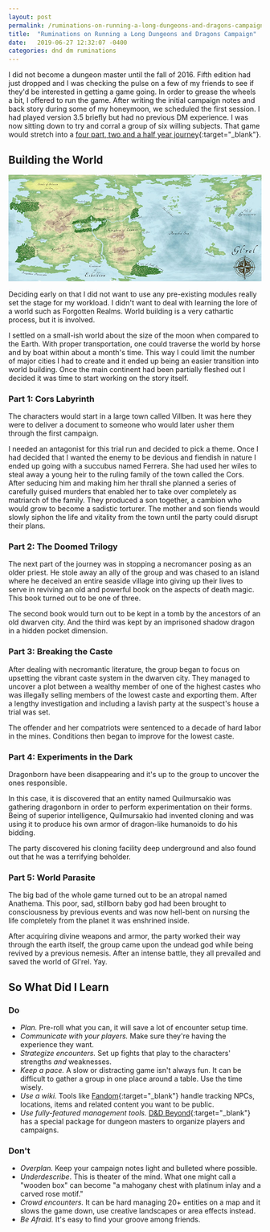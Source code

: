 ```yaml
---
layout: post
permalink: /ruminations-on-running-a-long-dungeons-and-dragons-campaign.html
title:  "Ruminations on Running a Long Dungeons and Dragons Campaign"
date:   2019-06-27 12:32:07 -0400
categories: dnd dm ruminations
---
```

I did not become a dungeon master until the fall of 2016.  Fifth edition had just dropped and I was checking the pulse on a few of my friends to see if they'd be interested in getting a game going.  In order to grease the wheels a bit, I offered to run the game.  After writing the initial campaign notes and back story during some of my honeymoon, we scheduled the first session. I had played version 3.5 briefly but had no previous DM experience.  I was now sitting down to try and corral a group of six willing subjects.  That game would stretch into a [four part, two and a half year journey](https://glrel.fandom.com/wiki/Glrel_Wiki){:target="_blank"}.

## Building the World

![The World of Gl'Rel](/assets/images/glrel-world-map-small.jpg)

Deciding early on that I did not want to use any pre-existing modules really set the stage for my workload.  I didn't want to deal with learning the lore of a world such as Forgotten Realms.  World building is a very cathartic process, but it is involved.

I settled on a small-ish world about the size of the moon when compared to the Earth.  With proper transportation, one could traverse the world by horse and by boat within about a month's time.  This way I could limit the number of major cities I had to create and it ended up being an easier transition into world building.  Once the main continent had been partially fleshed out I decided it was time to start working on the story itself.

### Part 1: Cors Labyrinth

The characters would start in a large town called Villben.  It was here they were to deliver a document to someone who would later usher them through the first campaign.

I needed an antagonist for this trial run and decided to pick a theme.  Once I had decided that I wanted the enemy to be devious and fiendish in nature I ended up going with a succubus named Ferrera.  She had used her wiles to steal away a young heir to the ruling family of the town called the Cors.  After seducing him and making him her thrall she planned a series of carefully guised murders that enabled her to take over completely as matriarch of the family.  They produced a son together, a cambion who would grow to become a sadistic torturer.  The mother and son fiends would slowly siphon the life and vitality from the town until the party could disrupt their plans.

### Part 2: The Doomed Trilogy

The next part of the journey was in stopping a necromancer posing as an older priest.  He stole away an ally of the group and was chased to an island where he deceived an entire seaside village into giving up their lives to serve in reviving an old and powerful book on the aspects of death magic.  This book turned out to be one of three.

The second book would turn out to be kept in a tomb by the ancestors of an old dwarven city.  And the third was kept by an imprisoned shadow dragon in a hidden pocket dimension.

### Part 3: Breaking the Caste

After dealing with necromantic literature, the group began to focus on upsetting the vibrant caste system in the dwarven city.  They managed to uncover a plot between a wealthy member of one of the highest castes who was illegally selling members of the lowest caste and exporting them.  After a lengthy investigation and including a lavish party at the suspect's house a trial was set. 

The offender and her compatriots were sentenced to a decade of hard labor in the mines.  Conditions then began to improve for the lowest caste.

### Part 4: Experiments in the Dark

Dragonborn have been disappearing and it's up to the group to uncover the ones responsible.

In this case, it is discovered that an entity named Quilmursakio was gathering dragonborn in order to perform experimentation on their forms.  Being of superior intelligence, Quilmursakio had invented cloning and was using it to produce his own armor of dragon-like humanoids to do his bidding.

The party discovered his cloning facility deep underground and also found out that he was a terrifying beholder.

### Part 5: World Parasite

The big bad of the whole game turned out to be an atropal named Anathema.  This poor, sad, stillborn baby god had been brought to consciousness by previous events and was now hell-bent on nursing the life completely from the planet it was enshrined inside.

After acquiring divine weapons and armor, the party worked their way through the earth itself, the group came upon the undead god while being revived by a previous nemesis.  After an intense battle, they all prevailed and saved the world of Gl'rel.  Yay.

## So What Did I Learn

### Do

- *Plan.*  Pre-roll what you can, it will save a lot of encounter setup time.
- *Communicate with your players.*  Make sure they're having the experience they want.
- *Strategize encounters.*  Set up fights that play to the characters' strengths _and_ weaknesses.
- *Keep a pace.*  A slow or distracting game isn't always fun.  It can be difficult to gather a group in one place around a table.  Use the time wisely.
- *Use a wiki.* Tools like [Fandom](https://www.fandom.com){:target="_blank"} handle tracking NPCs, locations, items and related content you want to be public.
- *Use fully-featured management tools.*  [D&D Beyond](https://www.dndbeyond.com){:target="_blank"} has a special package for dungeon masters to organize players and campaigns.

### Don't

- *Overplan.*  Keep your campaign notes light and bulleted where possible.
- *Underdescribe*.  This is theater of the mind.  What one might call a "wooden box" can become "a mahogany chest with platinum inlay and a carved rose motif."
- *Crowd encounters.*  It can be hard managing 20+ entities on a map and it slows the game down, use creative landscapes or area effects instead.
- *Be Afraid.*  It's easy to find your groove among friends.